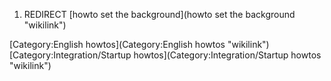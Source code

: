 1.  REDIRECT [howto set the
    background](howto set the background "wikilink")

[Category:English howtos](Category:English howtos "wikilink")
[Category:Integration/Startup
howtos](Category:Integration/Startup howtos "wikilink")
